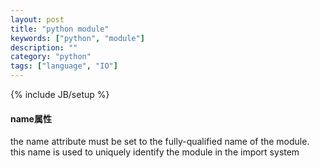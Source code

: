 ```yaml
---
layout: post
title: "python module"
keywords: ["python", "module"]
description: ""
category: "python"
tags: ["language", "IO"]
---
```

{% include JB/setup %}




#### name属性
the name attribute must be set to the fully-qualified name of the module. this name is used to uniquely identify the module in the import system
